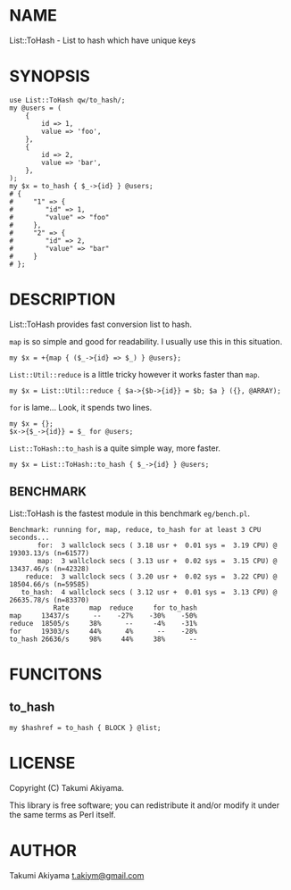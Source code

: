 # NAME

List::ToHash - List to hash which have unique keys

# SYNOPSIS

    use List::ToHash qw/to_hash/;
    my @users = (
        {
            id => 1,
            value => 'foo',
        },
        {
            id => 2,
            value => 'bar',
        },
    );
    my $x = to_hash { $_->{id} } @users;
    # {
    #     "1" => {
    #        "id" => 1,
    #        "value" => "foo"
    #     },
    #     "2" => {
    #        "id" => 2,
    #        "value" => "bar"
    #     }
    # };

# DESCRIPTION

List::ToHash provides fast conversion list to hash.

`map` is so simple and good for readability. I usually use this in this situation.

    my $x = +{map { ($_->{id} => $_) } @users};

`List::Util::reduce` is a little tricky however it works faster than `map`.

    my $x = List::Util::reduce { $a->{$b->{id}} = $b; $a } ({}, @ARRAY);

`for` is lame... Look, it spends two lines.

    my $x = {};
    $x->{$_->{id}} = $_ for @users;

`List::ToHash::to_hash` is a quite simple way, more faster.

    my $x = List::ToHash::to_hash { $_->{id} } @users;

## BENCHMARK

List::ToHash is the fastest module in this benchmark `eg/bench.pl`.

    Benchmark: running for, map, reduce, to_hash for at least 3 CPU seconds...
           for:  3 wallclock secs ( 3.18 usr +  0.01 sys =  3.19 CPU) @ 19303.13/s (n=61577)
           map:  3 wallclock secs ( 3.13 usr +  0.02 sys =  3.15 CPU) @ 13437.46/s (n=42328)
        reduce:  3 wallclock secs ( 3.20 usr +  0.02 sys =  3.22 CPU) @ 18504.66/s (n=59585)
       to_hash:  4 wallclock secs ( 3.12 usr +  0.01 sys =  3.13 CPU) @ 26635.78/s (n=83370)
               Rate     map  reduce     for to_hash
    map     13437/s      --    -27%    -30%    -50%
    reduce  18505/s     38%      --     -4%    -31%
    for     19303/s     44%      4%      --    -28%
    to_hash 26636/s     98%     44%     38%      --

# FUNCITONS

## to\_hash

    my $hashref = to_hash { BLOCK } @list;

# LICENSE

Copyright (C) Takumi Akiyama.

This library is free software; you can redistribute it and/or modify
it under the same terms as Perl itself.

# AUTHOR

Takumi Akiyama <t.akiym@gmail.com>
